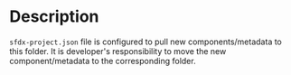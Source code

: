 # Description

`sfdx-project.json` file is configured to pull new components/metadata to this folder.
It is developer's responsibility to move the new component/metadata to the corresponding folder.
